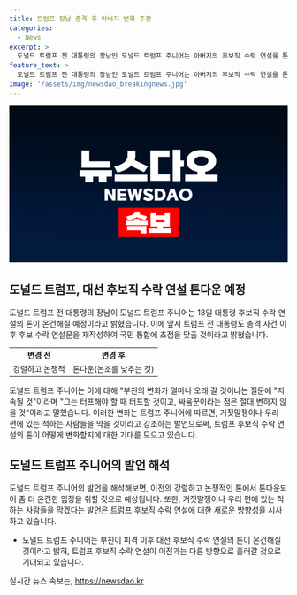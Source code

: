 ```yaml
---
title: 트럼프 장남 총격 후 아버지 변화 주장
categories:
  - News
excerpt: >
  도널드 트럼프 전 대통령의 장남인 도널드 트럼프 주니어는 아버지의 후보직 수락 연설을 톤다운하여 온건한 입장을 취할 것이라고 밝혔습니다. 그는 총격 사건 이후 아버지의 변화에 대해 언급하며, 톤을 낮추고 레토릭을 완화하는 새로운 연설을 준비 중이라고 설명했습니다. 또한, 트럼프 전 대통령이 재선되면 거짓말쟁이나 우리 편에 있는 척하는 사람들을 막을 것이라고 강조했습니다. 그의 발언은 트럼프캠프 내에서의 영향력을 과시한 것으로 해석됩니다.
feature_text: >
  도널드 트럼프 전 대통령의 장남인 도널드 트럼프 주니어는 아버지의 후보직 수락 연설을 톤다운하여 온건한 입장을 취할 것이라고 밝혔습니다. 그는 총격 사건 이후 아버지의 변화에 대해 언급하며, 톤을 낮추고 레토릭을 완화하는 새로운 연설을 준비 중이라고 설명했습니다. 또한, 트럼프 전 대통령이 재선되면 거짓말쟁이나 우리 편에 있는 척하는 사람들을 막을 것이라고 강조했습니다. 그의 발언은 트럼프캠프 내에서의 영향력을 과시한 것으로 해석됩니다.
image: '/assets/img/newsdao_breakingnews.jpg'
---
```


<p><img src="/assets/img/newsdao_breakingnews.jpg" alt="flaretime 속보" /></p>

<h2 data-ke-size="size26">도널드 트럼프, 대선 후보직 수락 연설 톤다운 예정</h2>

<p data-ke-size="size16">도널드 트럼프 전 대통령의 장남이 도널드 트럼프 주니어는 18일 대통령 후보직 수락 연설의 톤이 온건해질 예정이라고 밝혔습니다. 이에 앞서 트럼프 전 대통령도 총격 사건 이후 후보 수락 연설문을 재작성하여 국민 통합에 초점을 맞출 것이라고 밝혔습니다.</p>

<table>
  <tr>
    <td style="text-align: center; height: 17px;"><b>변경 전</b></td>
    <td style="text-align: center; height: 17px;"><b>변경 후</b></td>
  </tr>
  <tr>
    <td style="text-align: center; height: 17px;">강렬하고 논쟁적</td>
    <td style="text-align: center; height: 17px;">톤다운(논조를 낮추는 것)</td>
  </tr>
</table>

<p data-ke-size="size16">도널드 트럼프 주니어는 이에 대해 "부친의 변화가 얼마나 오래 갈 것이냐는 질문에 "지속될 것"이라며 "그는 터프해야 할 때 터프할 것이고, 싸움꾼이라는 점은 절대 변하지 않을 것"이라고 말했습니다. 이러한 변화는 트럼프 주니어에 따르면, 거짓말쟁이나 우리 편에 있는 척하는 사람들을 막을 것이라고 강조하는 발언으로써, 트럼프 후보직 수락 연설의 톤이 어떻게 변화할지에 대한 기대를 모으고 있습니다.</p>

<h2 data-ke-size="size26">도널드 트럼프 주니어의 발언 해석</h2>

<p data-ke-size="size16">도널드 트럼프 주니어의 발언을 해석해보면, 이전의 강렬하고 논쟁적인 톤에서 톤다운되어 좀 더 온건한 입장을 취할 것으로 예상됩니다. 또한, 거짓말쟁이나 우리 편에 있는 척하는 사람들을 막겠다는 발언은 트럼프 후보직 수락 연설에 대한 새로운 방향성을 시사하고 있습니다.</p>

<ul>
  <li>도널드 트럼프 주니어는 부친이 피격 이후 대선 후보직 수락 연설의 톤이 온건해질 것이라고 밝혀, 트럼프 후보직 수락 연설이 이전과는 다른 방향으로 흘러갈 것으로 기대되고 있습니다.</li>
</ul>
실시간 뉴스 속보는, <a href="https://newsdao.kr" rel="dofollow">https://newsdao.kr</a>


